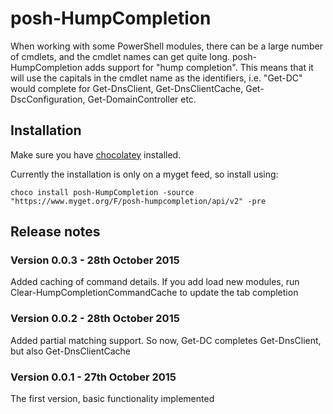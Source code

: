 # posh-HumpCompletion
When working with some PowerShell modules, there can be a large number of cmdlets, and the cmdlet names can get quite long.
posh-HumpCompletion adds support for "hump completion". This means that it will use the capitals in the cmdlet name as the identifiers, 
i.e. "Get-DC<tab>" would complete for Get-DnsClient, Get-DnsClientCache, Get-DscConfiguration, Get-DomainController etc.

## Installation
Make sure you have [chocolatey](https://chocolatey.org) installed.


Currently the installation is only on a myget feed, so install using:
```
choco install posh-HumpCompletion -source "https://www.myget.org/F/posh-humpcompletion/api/v2" -pre
```

## Release notes

### Version 0.0.3 - 28th October 2015
Added caching of command details. If you add load new modules, run Clear-HumpCompletionCommandCache to update the tab completion

### Version 0.0.2 - 28th October 2015
Added partial matching support. So now, Get-DC completes Get-DnsClient, but also Get-DnsClientCache

### Version 0.0.1 - 27th October 2015
The first version, basic functionality implemented